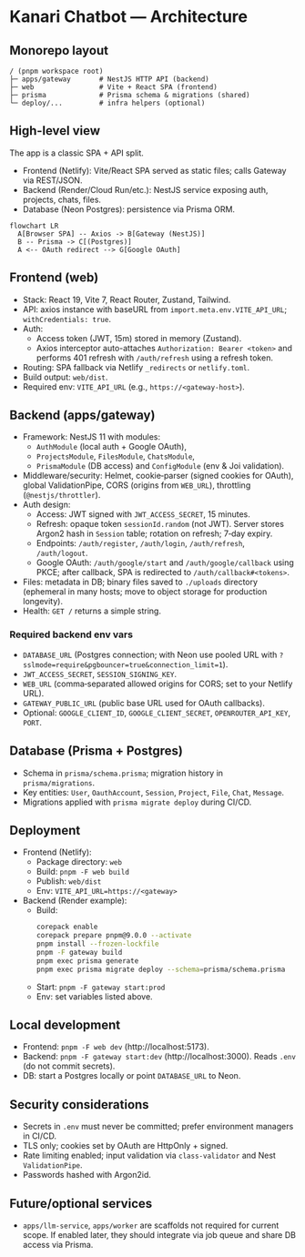 # Kanari Chatbot — Architecture

## Monorepo layout
```
/ (pnpm workspace root)
├─ apps/gateway       # NestJS HTTP API (backend)
├─ web                # Vite + React SPA (frontend)
├─ prisma             # Prisma schema & migrations (shared)
└─ deploy/...         # infra helpers (optional)
```

## High-level view
The app is a classic SPA + API split.
- Frontend (Netlify): Vite/React SPA served as static files; calls Gateway via REST/JSON.
- Backend (Render/Cloud Run/etc.): NestJS service exposing auth, projects, chats, files.
- Database (Neon Postgres): persistence via Prisma ORM.

```mermaid
flowchart LR
  A[Browser SPA] -- Axios -> B[Gateway (NestJS)]
  B -- Prisma -> C[(Postgres)]
  A <-- OAuth redirect --> G[Google OAuth]
```

## Frontend (web)
- Stack: React 19, Vite 7, React Router, Zustand, Tailwind.
- API: axios instance with baseURL from `import.meta.env.VITE_API_URL`; `withCredentials: true`.
- Auth:
  - Access token (JWT, 15m) stored in memory (Zustand).
  - Axios interceptor auto-attaches `Authorization: Bearer <token>` and performs 401 refresh with `/auth/refresh` using a refresh token.
- Routing: SPA fallback via Netlify `_redirects` or `netlify.toml`.
- Build output: `web/dist`.
- Required env: `VITE_API_URL` (e.g., `https://<gateway-host>`).

## Backend (apps/gateway)
- Framework: NestJS 11 with modules:
  - `AuthModule` (local auth + Google OAuth),
  - `ProjectsModule`, `FilesModule`, `ChatsModule`,
  - `PrismaModule` (DB access) and `ConfigModule` (env & Joi validation).
- Middleware/security: Helmet, cookie‑parser (signed cookies for OAuth), global ValidationPipe, CORS (origins from `WEB_URL`), throttling (`@nestjs/throttler`).
- Auth design:
  - Access: JWT signed with `JWT_ACCESS_SECRET`, 15 minutes.
  - Refresh: opaque token `sessionId.random` (not JWT). Server stores Argon2 hash in `Session` table; rotation on refresh; 7‑day expiry.
  - Endpoints: `/auth/register`, `/auth/login`, `/auth/refresh`, `/auth/logout`.
  - Google OAuth: `/auth/google/start` and `/auth/google/callback` using PKCE; after callback, SPA is redirected to `/auth/callback#<tokens>`.
- Files: metadata in DB; binary files saved to `./uploads` directory (ephemeral in many hosts; move to object storage for production longevity).
- Health: `GET /` returns a simple string.

### Required backend env vars
- `DATABASE_URL` (Postgres connection; with Neon use pooled URL with `?sslmode=require&pgbouncer=true&connection_limit=1`).
- `JWT_ACCESS_SECRET`, `SESSION_SIGNING_KEY`.
- `WEB_URL` (comma‑separated allowed origins for CORS; set to your Netlify URL).
- `GATEWAY_PUBLIC_URL` (public base URL used for OAuth callbacks).
- Optional: `GOOGLE_CLIENT_ID`, `GOOGLE_CLIENT_SECRET`, `OPENROUTER_API_KEY`, `PORT`.

## Database (Prisma + Postgres)
- Schema in `prisma/schema.prisma`; migration history in `prisma/migrations`.
- Key entities: `User`, `OauthAccount`, `Session`, `Project`, `File`, `Chat`, `Message`.
- Migrations applied with `prisma migrate deploy` during CI/CD.

## Deployment
- Frontend (Netlify):
  - Package directory: `web`
  - Build: `pnpm -F web build`
  - Publish: `web/dist`
  - Env: `VITE_API_URL=https://<gateway>`
- Backend (Render example):
  - Build:
    ```bash
    corepack enable
    corepack prepare pnpm@9.0.0 --activate
    pnpm install --frozen-lockfile
    pnpm -F gateway build
    pnpm exec prisma generate
    pnpm exec prisma migrate deploy --schema=prisma/schema.prisma
    ```
  - Start: `pnpm -F gateway start:prod`
  - Env: set variables listed above.

## Local development
- Frontend: `pnpm -F web dev` (http://localhost:5173).
- Backend: `pnpm -F gateway start:dev` (http://localhost:3000). Reads `.env` (do not commit secrets).
- DB: start a Postgres locally or point `DATABASE_URL` to Neon.

## Security considerations
- Secrets in `.env` must never be committed; prefer environment managers in CI/CD.
- TLS only; cookies set by OAuth are HttpOnly + signed.
- Rate limiting enabled; input validation via `class-validator` and Nest `ValidationPipe`.
- Passwords hashed with Argon2id.

## Future/optional services
- `apps/llm-service`, `apps/worker` are scaffolds not required for current scope. If enabled later, they should integrate via job queue and share DB access via Prisma.

